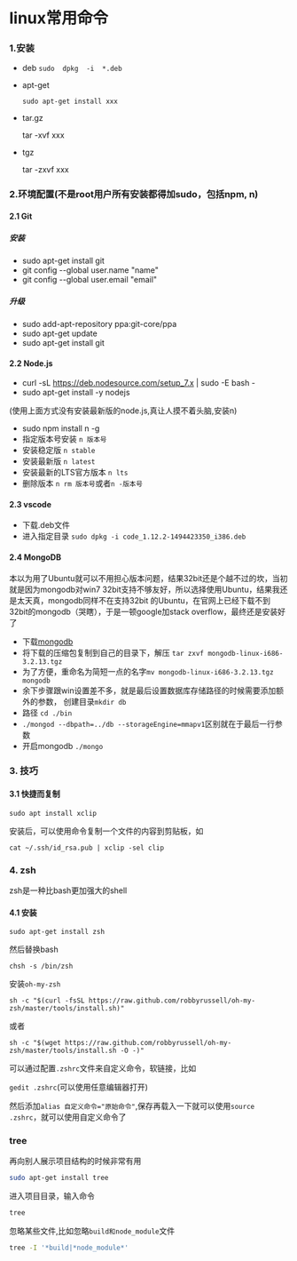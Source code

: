 # linux常用命令
### 1.安装
* deb
	`sudo  dpkg  -i  *.deb`

* apt-get

	`sudo apt-get install xxx`
	
* tar.gz

	tar -xvf xxx


* tgz
	
	tar -zxvf xxx

### 2.环境配置(不是root用户所有安装都得加sudo，包括npm, n)
#### 2.1 Git
##### 安装
* sudo apt-get install git
* git config --global user.name "name"
* git config --global user.email "email"
##### 升级
* sudo add-apt-repository ppa:git-core/ppa
* sudo apt-get update
* sudo apt-get install git

#### 2.2 Node.js
* curl -sL https://deb.nodesource.com/setup_7.x | sudo -E bash -
* sudo apt-get install -y nodejs

(使用上面方式没有安装最新版的node.js,真让人摸不着头脑,安装n)

* sudo npm install n -g
* 指定版本号安装 `n 版本号`
* 安装稳定版 `n stable`
* 安装最新版 `n latest`
* 安装最新的LTS官方版本 `n lts`
* 删除版本 `n rm 版本号`或者`n -版本号`

#### 2.3 vscode
* 下载.deb文件
* 进入指定目录 `sudo dpkg -i code_1.12.2-1494423350_i386.deb`

#### 2.4 MongoDB
本以为用了Ubuntu就可以不用担心版本问题，结果32bit还是个越不过的坎，当初就是因为mongodb对win7 32bit支持不够友好，所以选择使用Ubuntu，结果我还是太天真，mongodb同样不在支持32bit 的Ubuntu，在官网上已经下载不到32bit的mongodb（哭瞎），于是一顿google加stack overflow，最终还是安装好了

* 下载[mongodb][1]
* 将下载的压缩包复制到自己的目录下，解压 `tar zxvf mongodb-linux-i686-3.2.13.tgz`
* 为了方便，重命名为简短一点的名字`mv mongodb-linux-i686-3.2.13.tgz mongodb`
* 余下步骤跟win设置差不多，就是最后设置数据库存储路径的时候需要添加额外的参数， 创建目录`mkdir db`
* 路径 `cd ./bin`
* `./mongod --dbpath=../db --storageEngine=mmapv1`区别就在于最后一行参数
* 开启mongodb `./mongo`

 [1]: http://dl.mongodb.org/dl/linux/i686
 
 ### 3. 技巧
 #### 3.1 快捷而复制
 
 	sudo apt install xclip 
	
安装后，可以使用命令复制一个文件的内容到剪贴板，如

	cat ~/.ssh/id_rsa.pub | xclip -sel clip

### 4. zsh
zsh是一种比bash更加强大的shell

#### 4.1 安装
`sudo apt-get install zsh`

然后替换bash

`chsh -s /bin/zsh`

安装`oh-my-zsh`

`sh -c "$(curl -fsSL https://raw.github.com/robbyrussell/oh-my-zsh/master/tools/install.sh)"`

或者

`sh -c "$(wget https://raw.github.com/robbyrussell/oh-my-zsh/master/tools/install.sh -O -)"`

可以通过配置`.zshrc`文件来自定义命令，软链接，比如

`gedit .zshrc`(可以使用任意编辑器打开)

然后添加`alias 自定义命令="原始命令"`,保存再载入一下就可以使用`source .zshrc`，就可以使用自定义命令了

### tree
再向别人展示项目结构的时候非常有用

```bash
sudo apt-get install tree
```

进入项目目录，输入命令
```bash
tree
```

忽略某些文件,比如忽略`build和node_module`文件

```bash
tree -I '*build|*node_module*'
```








